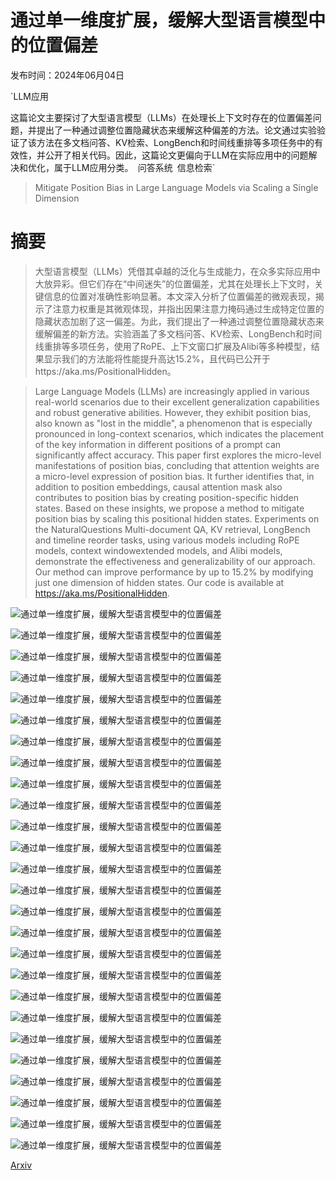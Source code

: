 # 通过单一维度扩展，缓解大型语言模型中的位置偏差

发布时间：2024年06月04日

`LLM应用

这篇论文主要探讨了大型语言模型（LLMs）在处理长上下文时存在的位置偏差问题，并提出了一种通过调整位置隐藏状态来缓解这种偏差的方法。论文通过实验验证了该方法在多文档问答、KV检索、LongBench和时间线重排等多项任务中的有效性，并公开了相关代码。因此，这篇论文更偏向于LLM在实际应用中的问题解决和优化，属于LLM应用分类。` `问答系统` `信息检索`

> Mitigate Position Bias in Large Language Models via Scaling a Single Dimension

# 摘要

> 大型语言模型（LLMs）凭借其卓越的泛化与生成能力，在众多实际应用中大放异彩。但它们存在“中间迷失”的位置偏差，尤其在处理长上下文时，关键信息的位置对准确性影响显著。本文深入分析了位置偏差的微观表现，揭示了注意力权重是其微观体现，并指出因果注意力掩码通过生成特定位置的隐藏状态加剧了这一偏差。为此，我们提出了一种通过调整位置隐藏状态来缓解偏差的新方法。实验涵盖了多文档问答、KV检索、LongBench和时间线重排等多项任务，使用了RoPE、上下文窗口扩展及Alibi等多种模型，结果显示我们的方法能将性能提升高达15.2%，且代码已公开于https://aka.ms/PositionalHidden。

> Large Language Models (LLMs) are increasingly applied in various real-world scenarios due to their excellent generalization capabilities and robust generative abilities. However, they exhibit position bias, also known as "lost in the middle", a phenomenon that is especially pronounced in long-context scenarios, which indicates the placement of the key information in different positions of a prompt can significantly affect accuracy. This paper first explores the micro-level manifestations of position bias, concluding that attention weights are a micro-level expression of position bias. It further identifies that, in addition to position embeddings, causal attention mask also contributes to position bias by creating position-specific hidden states. Based on these insights, we propose a method to mitigate position bias by scaling this positional hidden states. Experiments on the NaturalQuestions Multi-document QA, KV retrieval, LongBench and timeline reorder tasks, using various models including RoPE models, context windowextended models, and Alibi models, demonstrate the effectiveness and generalizability of our approach. Our method can improve performance by up to 15.2% by modifying just one dimension of hidden states. Our code is available at https://aka.ms/PositionalHidden.

![通过单一维度扩展，缓解大型语言模型中的位置偏差](../../../paper_images/2406.02536/x1.png)

![通过单一维度扩展，缓解大型语言模型中的位置偏差](../../../paper_images/2406.02536/x2.png)

![通过单一维度扩展，缓解大型语言模型中的位置偏差](../../../paper_images/2406.02536/k2v_kv_list_10000len20_max_all_None_0_last.png)

![通过单一维度扩展，缓解大型语言模型中的位置偏差](../../../paper_images/2406.02536/x3.png)

![通过单一维度扩展，缓解大型语言模型中的位置偏差](../../../paper_images/2406.02536/x4.png)

![通过单一维度扩展，缓解大型语言模型中的位置偏差](../../../paper_images/2406.02536/x5.png)

![通过单一维度扩展，缓解大型语言模型中的位置偏差](../../../paper_images/2406.02536/x6.png)

![通过单一维度扩展，缓解大型语言模型中的位置偏差](../../../paper_images/2406.02536/x7.png)

![通过单一维度扩展，缓解大型语言模型中的位置偏差](../../../paper_images/2406.02536/x8.png)

![通过单一维度扩展，缓解大型语言模型中的位置偏差](../../../paper_images/2406.02536/x9.png)

![通过单一维度扩展，缓解大型语言模型中的位置偏差](../../../paper_images/2406.02536/x10.png)

![通过单一维度扩展，缓解大型语言模型中的位置偏差](../../../paper_images/2406.02536/x11.png)

![通过单一维度扩展，缓解大型语言模型中的位置偏差](../../../paper_images/2406.02536/x12.png)

![通过单一维度扩展，缓解大型语言模型中的位置偏差](../../../paper_images/2406.02536/x13.png)

![通过单一维度扩展，缓解大型语言模型中的位置偏差](../../../paper_images/2406.02536/x14.png)

![通过单一维度扩展，缓解大型语言模型中的位置偏差](../../../paper_images/2406.02536/x15.png)

![通过单一维度扩展，缓解大型语言模型中的位置偏差](../../../paper_images/2406.02536/x16.png)

![通过单一维度扩展，缓解大型语言模型中的位置偏差](../../../paper_images/2406.02536/x17.png)

![通过单一维度扩展，缓解大型语言模型中的位置偏差](../../../paper_images/2406.02536/x18.png)

![通过单一维度扩展，缓解大型语言模型中的位置偏差](../../../paper_images/2406.02536/x19.png)

![通过单一维度扩展，缓解大型语言模型中的位置偏差](../../../paper_images/2406.02536/x20.png)

![通过单一维度扩展，缓解大型语言模型中的位置偏差](../../../paper_images/2406.02536/x21.png)

![通过单一维度扩展，缓解大型语言模型中的位置偏差](../../../paper_images/2406.02536/x22.png)

![通过单一维度扩展，缓解大型语言模型中的位置偏差](../../../paper_images/2406.02536/x23.png)

![通过单一维度扩展，缓解大型语言模型中的位置偏差](../../../paper_images/2406.02536/x24.png)

![通过单一维度扩展，缓解大型语言模型中的位置偏差](../../../paper_images/2406.02536/x25.png)

[Arxiv](https://arxiv.org/abs/2406.02536)